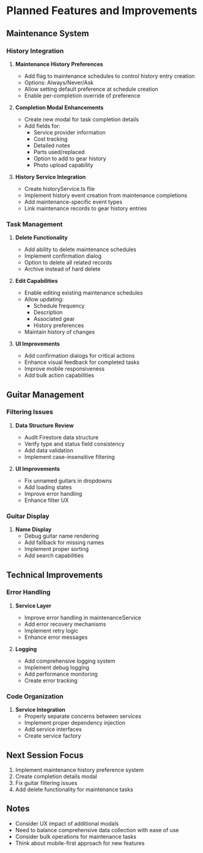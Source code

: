 # Planned Features and Improvements

## Maintenance System

### History Integration
1. **Maintenance History Preferences**
   - Add flag to maintenance schedules to control history entry creation
   - Options: Always/Never/Ask
   - Allow setting default preference at schedule creation
   - Enable per-completion override of preference

2. **Completion Modal Enhancements**
   - Create new modal for task completion details
   - Add fields for:
     - Service provider information
     - Cost tracking
     - Detailed notes
     - Parts used/replaced
     - Option to add to gear history
     - Photo upload capability

3. **History Service Integration**
   - Create historyService.ts file
   - Implement history event creation from maintenance completions
   - Add maintenance-specific event types
   - Link maintenance records to gear history entries

### Task Management
1. **Delete Functionality**
   - Add ability to delete maintenance schedules
   - Implement confirmation dialog
   - Option to delete all related records
   - Archive instead of hard delete

2. **Edit Capabilities**
   - Enable editing existing maintenance schedules
   - Allow updating:
     - Schedule frequency
     - Description
     - Associated gear
     - History preferences
   - Maintain history of changes

3. **UI Improvements**
   - Add confirmation dialogs for critical actions
   - Enhance visual feedback for completed tasks
   - Improve mobile responsiveness
   - Add bulk action capabilities

## Guitar Management

### Filtering Issues
1. **Data Structure Review**
   - Audit Firestore data structure
   - Verify type and status field consistency
   - Add data validation
   - Implement case-insensitive filtering

2. **UI Improvements**
   - Fix unnamed guitars in dropdowns
   - Add loading states
   - Improve error handling
   - Enhance filter UX

### Guitar Display
1. **Name Display**
   - Debug guitar name rendering
   - Add fallback for missing names
   - Implement proper sorting
   - Add search capabilities

## Technical Improvements

### Error Handling
1. **Service Layer**
   - Improve error handling in maintenanceService
   - Add error recovery mechanisms
   - Implement retry logic
   - Enhance error messages

2. **Logging**
   - Add comprehensive logging system
   - Implement debug logging
   - Add performance monitoring
   - Create error tracking

### Code Organization
1. **Service Integration**
   - Properly separate concerns between services
   - Implement proper dependency injection
   - Add service interfaces
   - Create service factory

## Next Session Focus
1. Implement maintenance history preference system
2. Create completion details modal
3. Fix guitar filtering issues
4. Add delete functionality for maintenance tasks

## Notes
- Consider UX impact of additional modals
- Need to balance comprehensive data collection with ease of use
- Consider bulk operations for maintenance tasks
- Think about mobile-first approach for new features 